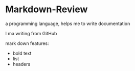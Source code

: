 # Markdown-Review
a programming language,
helps me to write documentation

I ma writing from GitHub

mark down features:
- bold text
- list
- headers
